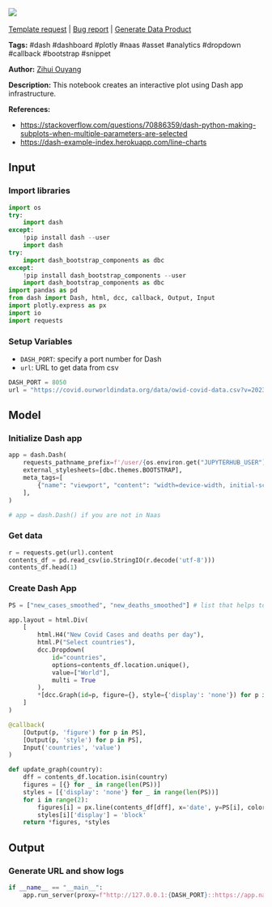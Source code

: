 <a href="https://app.naas.ai/user-redirect/naas/downloader?url=https://raw.githubusercontent.com/jupyter-naas/awesome-notebooks/master/Dash/Dash_Create_Interactive_Plot.ipynb" target="_parent"><img src="https://naasai-public.s3.eu-west-3.amazonaws.com/open_in_naas.svg"/></a><br><br><a href="https://github.com/jupyter-naas/awesome-notebooks/issues/new?assignees=&labels=&template=template-request.md&title=Tool+-+Action+of+the+notebook+">Template request</a> | <a href="https://github.com/jupyter-naas/awesome-notebooks/issues/new?assignees=&labels=bug&template=bug_report.md&title=Dash+-+Create+Interactive+Plot:+Error+short+description">Bug report</a> | <a href="https://app.naas.ai/user-redirect/naas/downloader?url=https://raw.githubusercontent.com/jupyter-naas/awesome-notebooks/master/Naas/Naas_Start_data_product.ipynb" target="_parent">Generate Data Product</a>

**Tags:** #dash #dashboard #plotly #naas #asset #analytics #dropdown #callback #bootstrap #snippet

**Author:** [Zihui Ouyang](https://www.linkedin.com/in/zihui-ouyang-539626227/)

**Description:** This notebook creates an interactive plot using Dash app infrastructure.

**References:**
- https://stackoverflow.com/questions/70886359/dash-python-making-subplots-when-multiple-parameters-are-selected
- https://dash-example-index.herokuapp.com/line-charts

## Input

### Import libraries


```python
import os
try:
    import dash
except:
    !pip install dash --user
    import dash
try:
    import dash_bootstrap_components as dbc
except:
    !pip install dash_bootstrap_components --user
    import dash_bootstrap_components as dbc
import pandas as pd
from dash import Dash, html, dcc, callback, Output, Input
import plotly.express as px
import io
import requests
```

### Setup Variables
- `DASH_PORT`: specify a port number for Dash
- `url`: URL to get data from csv


```python
DASH_PORT = 8050
url = "https://covid.ourworldindata.org/data/owid-covid-data.csv?v=2023-04-30"
```

## Model

### Initialize Dash app


```python
app = dash.Dash(
    requests_pathname_prefix=f'/user/{os.environ.get("JUPYTERHUB_USER")}/proxy/{DASH_PORT}/',
    external_stylesheets=[dbc.themes.BOOTSTRAP],
    meta_tags=[
        {"name": "viewport", "content": "width=device-width, initial-scale=1.0"}
    ],
)

# app = dash.Dash() if you are not in Naas
```

### Get data


```python
r = requests.get(url).content
contents_df = pd.read_csv(io.StringIO(r.decode('utf-8')))
contents_df.head(1)
```

### Create Dash App


```python
PS = ["new_cases_smoothed", "new_deaths_smoothed"] # list that helps to create subplots

app.layout = html.Div(
    [
        html.H4("New Covid Cases and deaths per day"),
        html.P("Select countries"),
        dcc.Dropdown(
            id="countries",
            options=contents_df.location.unique(),
            value=["World"],
            multi = True
        ),
        *[dcc.Graph(id=p, figure={}, style={'display': 'none'}) for p in PS]
    ]
)

@callback(
    [Output(p, 'figure') for p in PS],
    [Output(p, 'style') for p in PS],
    Input('countries', 'value')
)

def update_graph(country):
    dff = contents_df.location.isin(country)
    figures = [{} for _ in range(len(PS))]
    styles = [{'display': 'none'} for _ in range(len(PS))]
    for i in range(2):
        figures[i] = px.line(contents_df[dff], x='date', y=PS[i], color = "location")
        styles[i]['display'] = 'block'    
    return *figures, *styles
```

## Output

### Generate URL and show logs


```python
if __name__ == "__main__":
    app.run_server(proxy=f"http://127.0.0.1:{DASH_PORT}::https://app.naas.ai")
```


```python

```
